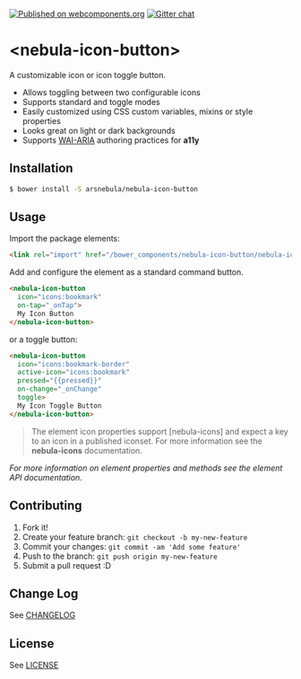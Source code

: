 [![Published on webcomponents.org](https://img.shields.io/badge/webcomponents.org-published-blue.svg)](https://www.webcomponents.org/element/arsnebula/nebula-icon-button)
[![Gitter chat](https://badges.gitter.im/org.png)](https://gitter.im/arsnebula/webcomponents)

# \<nebula-icon-button\>

A customizable icon or icon toggle button.

* Allows toggling between two configurable icons
* Supports standard and toggle modes
* Easily customized using CSS custom variables, mixins or style properties
* Looks great on light or dark backgrounds
* Supports [WAI-ARIA](https://www.w3.org/TR/wai-aria-practices-1.1/#button) authoring practices for **a11y**

## Installation

```sh
$ bower install -S arsnebula/nebula-icon-button
```

## Usage

Import the package elements:

```html
<link rel="import" href="/bower_components/nebula-icon-button/nebula-icon-button.html"> 
```

Add and configure the element as a standard command button.

```html
<nebula-icon-button
  icon="icons:bookmark"
  on-tap="_onTap">
  My Icon Button
</nebula-icon-button>
```

or a toggle button:

```html
<nebula-icon-button
  icon="icons:bookmark-border"
  active-icon="icons:bookmark"
  pressed="{{pressed}}"
  on-change="_onChange"
  toggle>
  My Icon Toggle Button
</nebula-icon-button>
```

> The element icon properties support [nebula-icons] and expect a key to an icon in a published iconset. For more information see the **nebula-icons** documentation.

*For more information on element properties and methods see the element API documentation.*

## Contributing

1. Fork it!
2. Create your feature branch: `git checkout -b my-new-feature`
3. Commit your changes: `git commit -am 'Add some feature'`
4. Push to the branch: `git push origin my-new-feature`
5. Submit a pull request :D

## Change Log

See [CHANGELOG](/CHANGELOG.md)

## License

See [LICENSE](/LICENSE.md)